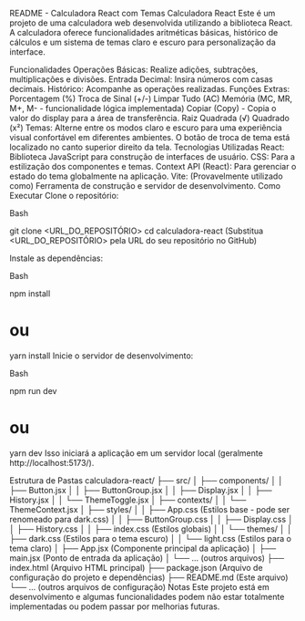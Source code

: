 README - Calculadora React com Temas
Calculadora React
Este é um projeto de uma calculadora web desenvolvida utilizando a biblioteca React. A calculadora oferece funcionalidades aritméticas básicas, histórico de cálculos e um sistema de temas claro e escuro para personalização da interface.

Funcionalidades
Operações Básicas: Realize adições, subtrações, multiplicações e divisões.
Entrada Decimal: Insira números com casas decimais.
Histórico: Acompanhe as operações realizadas.
Funções Extras:
Porcentagem (%)
Troca de Sinal (+/-)
Limpar Tudo (AC)
Memória (MC, MR, M+, M- - funcionalidade lógica implementada)
Copiar (Copy) - Copia o valor do display para a área de transferência.
Raiz Quadrada (√)
Quadrado (x²)
Temas: Alterne entre os modos claro e escuro para uma experiência visual confortável em diferentes ambientes. O botão de troca de tema está localizado no canto superior direito da tela.
Tecnologias Utilizadas
React: Biblioteca JavaScript para construção de interfaces de usuário.
CSS: Para a estilização dos componentes e temas.
Context API (React): Para gerenciar o estado do tema globalmente na aplicação.
Vite: (Provavelmente utilizado como) Ferramenta de construção e servidor de desenvolvimento.
Como Executar
Clone o repositório:

Bash

git clone <URL_DO_REPOSITÓRIO>
cd calculadora-react
(Substitua <URL_DO_REPOSITÓRIO> pela URL do seu repositório no GitHub)

Instale as dependências:

Bash

npm install

# ou

yarn install
Inicie o servidor de desenvolvimento:

Bash

npm run dev

# ou

yarn dev
Isso iniciará a aplicação em um servidor local (geralmente http://localhost:5173/).

Estrutura de Pastas
calculadora-react/
├── src/
│ ├── components/
│ │ ├── Button.jsx
│ │ ├── ButtonGroup.jsx
│ │ ├── Display.jsx
│ │ ├── History.jsx
│ │ └── ThemeToggle.jsx
│ ├── contexts/
│ │ └── ThemeContext.jsx
│ ├── styles/
│ │ ├── App.css (Estilos base - pode ser renomeado para dark.css)
│ │ ├── ButtonGroup.css
│ │ ├── Display.css
│ │ ├── History.css
│ │ ├── index.css (Estilos globais)
│ │ └── themes/
│ │ ├── dark.css (Estilos para o tema escuro)
│ │ └── light.css (Estilos para o tema claro)
│ ├── App.jsx (Componente principal da aplicação)
│ ├── main.jsx (Ponto de entrada da aplicação)
│ └── ... (outros arquivos)
├── index.html (Arquivo HTML principal)
├── package.json (Arquivo de configuração do projeto e dependências)
├── README.md (Este arquivo)
└── ... (outros arquivos de configuração)
Notas
Este projeto está em desenvolvimento e algumas funcionalidades podem não estar totalmente implementadas ou podem passar por melhorias futuras.
